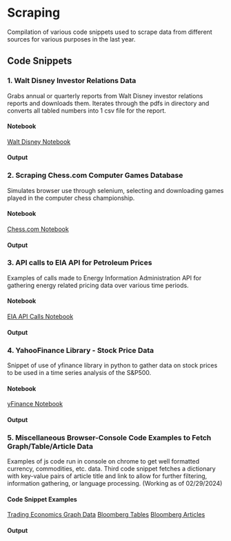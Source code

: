 # Scraping

Compilation of various code snippets used to scrape data from different sources for various purposes in the last year. 

## Code Snippets

### 1. Walt Disney Investor Relations Data

Grabs annual or quarterly reports from Walt Disney investor relations reports and downloads them. Iterates through the pdfs in directory and converts all tabled numbers into 1 csv file for the report. 

#### Notebook
[Walt Disney Notebook](waltDisney.ipynb)

#### Output

### 2. Scraping Chess.com Computer Games Database

Simulates browser use through selenium, selecting and downloading games played in the computer chess championship.

#### Notebook
[Chess.com Notebook](scrapingCompChess.ipynb)

#### Output

### 3. API calls to EIA API for Petroleum Prices

Examples of calls made to Energy Information Administration API for gathering energy related pricing data over various time periods.

#### Notebook
[EIA API Calls Notebook](EIA_API_Interaction.ipynb)

#### Output

### 4. YahooFinance Library - Stock Price Data

Snippet of use of yfinance library in python to gather data on stock prices to be used in a time series analysis of the S&P500.

#### Notebook 
[yFinance Notebook](yfinancelibrary.ipynb)

#### Output

### 5. Miscellaneous Browser-Console Code Examples to Fetch Graph/Table/Article Data

Examples of js code run in console on chrome to get well formatted currency, commodities, etc. data. Third code snippet fetches a dictionary with key-value pairs of article title and link to allow for further filtering, information gathering, or language processing. (Working as of 02/29/2024)

#### Code Snippet Examples
[Trading Economics Graph Data](miscellaneous/highchars.js)
[Bloomberg Tables](miscellaneous/bloombergTableDataAny.js)
[Bloomberg Articles](miscellaneous/bloombergArticle.js)

#### Output



